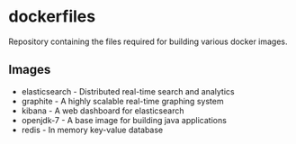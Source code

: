 dockerfiles
===========

Repository containing the files required for building various docker images.


Images
---

* elasticsearch - Distributed real-time search and analytics
* graphite - A highly scalable real-time graphing system
* kibana - A web dashboard for elasticsearch
* openjdk-7 - A base image for building java applications
* redis - In memory key-value database

